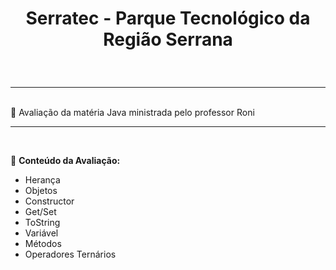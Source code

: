 <h1 align="center">
<b>Serratec - Parque Tecnológico da Região Serrana <p>

</h1></b></br>





   
------------------
</br>
   📌 Avaliação da matéria Java ministrada pelo professor Roni   

  
------------------
</br>
 
🚀  <strong>Conteúdo da Avaliação:</strong>

- Herança
- Objetos
- Constructor
- Get/Set
- ToString
- Variável
- Métodos
- Operadores Ternários

</br></br>

